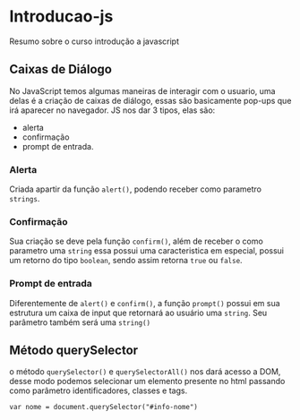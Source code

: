 # Introducao-js
Resumo sobre o curso introdução a javascript

## Caixas de Diálogo
No JavaScript temos algumas maneiras de interagir com o usuario, uma delas é a criação de caixas de diálogo, essas são basicamente pop-ups que irá aparecer no navegador. JS nos dar 3 tipos, elas são:
- alerta
- confirmação
- prompt de entrada.

### Alerta
Criada apartir da função `alert()`, podendo receber como parametro `strings`.

### Confirmação
Sua criação se deve pela função `confirm()`, além de receber o como parametro uma `string` essa possui uma caracteristica em especial, possui um retorno do tipo `boolean`, sendo assim retorna `true` ou `false`.

### Prompt de entrada
Diferentemente de `alert()` e `confirm()`, a função `prompt()` possui em sua estrutura um caixa de input que retornará ao usuário uma `string`. Seu parâmetro também será uma `string()`

## Método querySelector
o método `querySelector()` e `querySelectorAll()` nos dará acesso a DOM, desse modo podemos selecionar um elemento presente no html passando como parâmetro identificadores, classes e tags.
```
var nome = document.querySelector("#info-nome")
```
